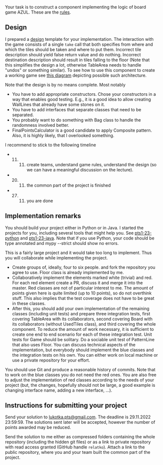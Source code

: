 
Your task is to construct a component implementing the logic of board game AZUL. These are the [rules](https://www.wikihow.com/Play-Azul).

## Design

I prepared a [design](design.png) template for your implementation. The interaction with the game consists of a single `take` call that both specifies from where and which the tiles should be taken and where to put them. Incorrect tile description should yield false return value and do nothing. Incorrect destination description should result in tiles falling to the floor (Note that this simplifies the design a lot, otherwise TableArea needs to handle "undos" or something similar). To see how to use this component to create a working game see [this diagram](architecture.pdf) depicting possible such architecture.

Note that the design is by no means complete. Most notably
- You have to add appropriate constructors. Chose your constructors in a way that enables good testing. E.g., it is a good idea to allow creating WallLines that already have some stones on it.
- You have to add interfaces that separate classes that need to be separated.
- You probably want to do something with Bag class to handle the randomness involved better.
- FinalPointsCalculator is a good candidate to apply Composite pattern.
Also, it is highly likely, that I overlooked something.

I recommend to stick to the following timeline
- 11. 11. create teams, understand game rules, understand the design (so we can have a meaningful discussion on the lecture).
- 20. 11. the common part of the project is finished 
- 27. 11. you are done

## Implementation remarks

You should build your project either in Python or in Java. I started the projects for you, including several tools that might help you. See [pts1-23-python](https://github.com/relatko/pts1-23-python) and [pts1-23-java](https://github.com/relatko/pts1-23-java). Note that if you use Python, your code should be type annotated and mypy --strict should show no errors.

This is a fairly large project and it would take too long to implement. Thus you will collaborate while implementing the project.

* Create groups of, ideally, four to six people. and fork the repository you agree to use. Floor class is already implemented by me.
* Collaboratively implement the elements marked white (trivial) and red. For each red element create a PR, discuss it and merge it into the master. Red classes are not of particular interest to me. The amount of points given here is quite limited (up to 10 points), so do not overthink stuff. This also implies that the test coverage does not have to be great in these classes.
* After this, you should add your own implementation of the remaining classes (including unit tests) and prepare three integration tests, first covering TableArea with its collaborators, second covering Board with its collaborators (without UsedTiles class), and third covering the whole component. To reduce the amount of work necessary, it is sufficient to create one end to end scenario for each of these integration test. Unit tests for Game should be solitary. Do a sociable unit test of PatternLine that also uses Floor. You can discuss technical aspects of the implementation, but everybody should implement the blue classes and the integration tests on his own. You can either work on local machine or use a private repository for your effort.

You should use Git and produce a reasonable history of commits. Note that to work on the blue classes you do not need the red ones. You are also free to adjust the implementation of red classes according to the needs of your project (but, the changes, hopefully should not be large, a good example is changing interface name, adding a new interface, ...).

## Instructions for submitting your project

Send your solution to [lukotka.pts@gmail.com](lukotka.pts@gmail.com). The deadline is 29.11.2022 23:59:59. The solutions sent later will be accepted, however the number of points awarded may be reduced.

Send the solution to me either as compressed folders containing the whole repository (including the hidden git files) or as a link to private repository with read access granted (GitHub handle `relatko`). Attach a link to the public repository, where you and your team built the common part of the project. 


